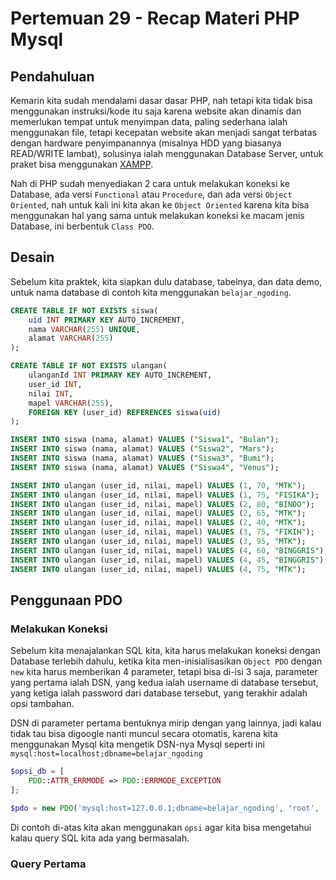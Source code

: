 # Pertemuan 29 - Recap Materi PHP Mysql

## Pendahuluan

Kemarin kita sudah mendalami dasar dasar PHP, nah tetapi kita tidak bisa menggunakan instruksi/kode itu saja karena website akan dinamis dan memerlukan tempat untuk menyimpan data, paling sederhana ialah menggunakan file, tetapi kecepatan website akan menjadi sangat terbatas dengan hardware penyimpanannya (misalnya HDD yang biasanya READ/WRITE lambat), solusinya ialah menggunakan Database Server, untuk praket bisa menggunakan [XAMPP](https://www.apachefriends.org/download.html).

Nah di PHP sudah menyediakan 2 cara untuk melakukan koneksi ke Database, ada versi `Functional` atau `Procedure`, dan ada versi `Object Oriented`, nah untuk kali ini kita akan ke `Object Oriented` karena kita bisa menggunakan hal yang sama untuk melakukan koneksi ke macam jenis Database, ini berbentuk `Class PDO`.

## Desain

Sebelum kita praktek, kita siapkan dulu database, tabelnya, dan data demo, untuk nama database di contoh kita menggunakan `belajar_ngoding`.

```sql
CREATE TABLE IF NOT EXISTS siswa(
    uid INT PRIMARY KEY AUTO_INCREMENT,
    nama VARCHAR(255) UNIQUE,
    alamat VARCHAR(255)
);

CREATE TABLE IF NOT EXISTS ulangan(
    ulanganId INT PRIMARY KEY AUTO_INCREMENT,
    user_id INT,
    nilai INT,
    mapel VARCHAR(255),
    FOREIGN KEY (user_id) REFERENCES siswa(uid)
);

INSERT INTO siswa (nama, alamat) VALUES ("Siswa1", "Bulan");
INSERT INTO siswa (nama, alamat) VALUES ("Siswa2", "Mars");
INSERT INTO siswa (nama, alamat) VALUES ("Siswa3", "Bumi");
INSERT INTO siswa (nama, alamat) VALUES ("Siswa4", "Venus");

INSERT INTO ulangan (user_id, nilai, mapel) VALUES (1, 70, "MTK");
INSERT INTO ulangan (user_id, nilai, mapel) VALUES (1, 75, "FISIKA");
INSERT INTO ulangan (user_id, nilai, mapel) VALUES (2, 80, "BINDO");
INSERT INTO ulangan (user_id, nilai, mapel) VALUES (2, 65, "MTK");
INSERT INTO ulangan (user_id, nilai, mapel) VALUES (2, 40, "MTK");
INSERT INTO ulangan (user_id, nilai, mapel) VALUES (3, 75, "FIKIH");
INSERT INTO ulangan (user_id, nilai, mapel) VALUES (3, 95, "MTK");
INSERT INTO ulangan (user_id, nilai, mapel) VALUES (4, 60, "BINGGRIS");
INSERT INTO ulangan (user_id, nilai, mapel) VALUES (4, 45, "BINGGRIS");
INSERT INTO ulangan (user_id, nilai, mapel) VALUES (4, 75, "MTK");
```

## Penggunaan PDO

### Melakukan Koneksi

Sebelum kita menajalankan SQL kita, kita harus melakukan koneksi dengan Database terlebih dahulu, ketika kita men-inisialisasikan `Object PDO` dengan `new` kita harus memberikan 4 parameter, tetapi bisa di-isi 3 saja, parameter yang pertama ialah DSN, yang kedua ialah username di database tersebut, yang ketiga ialah password dari database tersebut, yang terakhir adalah opsi tambahan.

DSN di parameter pertama bentuknya mirip dengan yang lainnya, jadi kalau tidak tau bisa digoogle nanti muncul secara otomatis, karena kita menggunakan Mysql kita mengetik DSN-nya Mysql seperti ini `mysql:host=localhost;dbname=belajar_ngoding`

```php
$opsi_db = [
    PDO::ATTR_ERRMODE => PDO::ERRMODE_EXCEPTION
];

$pdo = new PDO('mysql:host=127.0.0.1;dbname=belajar_ngoding', 'root', 'unknownrori', $opsi_db);
```

Di contoh di-atas kita akan menggunakan `opsi` agar kita bisa mengetahui kalau query SQL kita ada yang bermasalah.

### Query Pertama
